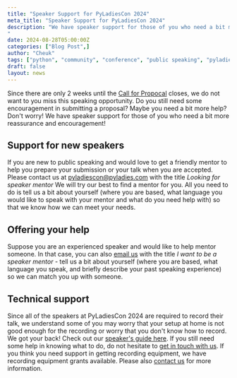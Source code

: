 ```yaml
---
title: "Speaker Support for PyLadiesCon 2024"
meta_title: "Speaker Support for PyLadiesCon 2024"
description: "We have speaker support for those of you who need a bit more reassurance and encouragement!
"
date: 2024-08-28T05:00:00Z
categories: ["Blog Post",]
author: "Cheuk"
tags: ["python", "community", "conference", "public speaking", "pyladies"]
draft: false
layout: news
---
```


Since there are only 2 weeks until the [Call for Propocal](https://pretalx.com/pyladiescon-2024/cfp) closes, we do not want to you miss this speaking opportunity. Do you still need some encouragement in submitting a proposal? Maybe you need a bit more help? Don't worry! We have speaker support for those of you who need a bit more reassurance and encouragement!

## Support for new speakers

If you are new to public speaking and would love to get a friendly mentor to help you prepare your submission or your talk when you are accepted. Please contact us at [pyladiescon@pyladies.com](mailto:pyladiescon@pyladies.com) with the title *Looking for speaker mentor* We will try our best to find a mentor for you. All you need to do is tell us a bit about yourself (where you are based, what language you would like to speak with your mentor and what do you need help with) so that we know how we can meet your needs.

## Offering your help

Suppose you are an experienced speaker and would like to help mentor someone. In that case, you can also [email us](mailto:pyladiescon@pyladies.com) with the title *I want to be a speaker mentor* - tell us a bit about yourself (where you are based, what language you speak, and briefly describe your past speaking experience) so we can match you up with someone.

## Technical support

Since all of the speakers at PyLadiesCon 2024 are required to record their talk, we understand some of you may worry that your setup at home is not good enough for the recording or worry that you don't know how to record. We got your back! Check out our [speaker's guide here](). If you still need some help in knowing what to do, do not hesitate to [get in touch with us](mailto:pyladiescon@pyladies.com). If you think you need support in getting recording equipment, we have recording equipment grants available. Please also [contact us](mailto:pyladiescon@pyladies.com) for more information.
